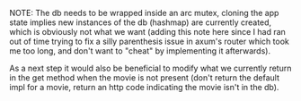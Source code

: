 NOTE: The db needs to be wrapped inside an arc mutex, cloning the app state
implies new instances of the db (hashmap) are currently created, which is obviously not
what we want (adding this note here since I had ran out of time trying to fix a
silly parenthesis issue in axum's router which took me too long, and don't want
to "cheat" by implementing it afterwards).

As a next step it would also be beneficial to modify what we currently return in the get method when the movie is not present (don't return the default impl for a movie, return an http code indicating the movie isn't in the db).
